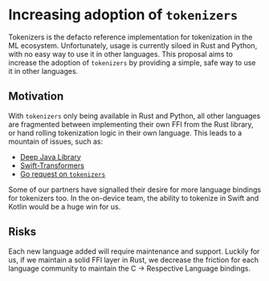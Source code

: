 # Increasing adoption of `tokenizers`

Tokenizers is the defacto reference implementation for tokenization in the ML ecosystem. Unfortunately, usage is
currently siloed in Rust and Python, with no easy way to use it in other languages. This proposal aims to increase the adoption of `tokenizers` by providing a simple, safe way to use it in other languages.

## Motivation

With `tokenizers` only being available in Rust and Python, all other languages are fragmented between implementing their
own FFI from the Rust library, or hand rolling tokenization logic in their own language. This leads to a mountain of
issues, such as:
- [Deep Java Library](https://github.com/deepjavalibrary/djl/issues/3604)
- [Swift-Transformers](https://github.com/huggingface/swift-transformers/issues/116)
- [Go request on `tokenizers`](https://github.com/huggingface/tokenizers/issues/1751)

Some of our partners have signalled their desire for more language bindings for tokenizers too. In the on-device team,
the ability to tokenize in Swift and Kotlin would be a huge win for us.

## Risks

Each new language added will require maintenance and support. Luckily for us, if we maintain a solid FFI layer in Rust,
we decrease the friction for each language community to maintain the C -> Respective Language bindings.
